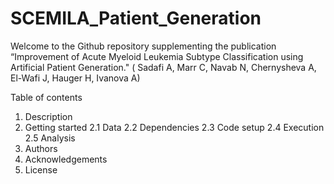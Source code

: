 # SCEMILA_Patient_Generation

Welcome to the Github repository supplementing the publication “Improvement of Acute Myeloid Leukemia Subtype Classification using Artificial Patient Generation." (    Sadafi A, Marr C, Navab N, Chernysheva A,  El-Wafi J, Hauger H, Ivanova A)

Table of contents
1.	Description
2.	Getting started
	2.1 Data
	2.2 Dependencies 
	2.3 Code setup
	2.4 Execution
	2.5 Analysis
3.	Authors
4.	Acknowledgements
5.	License
